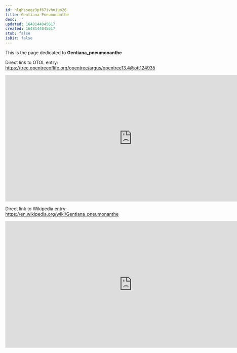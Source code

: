 ```yaml
---
id: hlqhssegz3pf67ivhniuo26
title: Gentiana Pneumonanthe
desc: ''
updated: 1648144045617
created: 1648144045617
stub: false
isDir: false
---
```

This is the page dedicated to **Gentiana_pneumonanthe**


Direct link to OTOL entry: https://tree.opentreeoflife.org/opentree/argus/opentree13.4@ott124935



<html>
    <body>
    <iframe src="https://tree.opentreeoflife.org/opentree/argus/opentree13.4@ott124935"
    width="800" height="400" frameborder="0" allowfullscreen> </iframe>
    </body>
</html>
    


Direct link to Wikipedia entry: https://en.wikipedia.org/wiki/Gentiana_pneumonanthe



<html>
    <body>
    <iframe src="https://en.wikipedia.org/wiki/Gentiana_pneumonanthe"
    width="800" height="400" frameborder="0" allowfullscreen> </iframe>
    </body>
</html>
    
